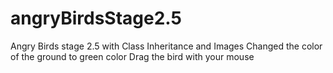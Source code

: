 # angryBirdsStage2.5
Angry Birds stage 2.5 with Class Inheritance and Images
Changed the color of the ground to green color
Drag the bird with your mouse